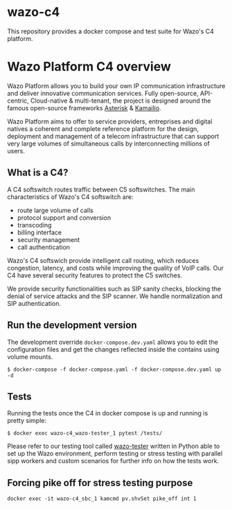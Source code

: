 # wazo-c4

This repository provides a docker compose and test suite for Wazo's C4 platform.

# Wazo Platform C4 overview

Wazo Platform allows you to build your own IP communication infrastructure and deliver innovative communication services. Fully open-source, API-centric, Cloud-native & multi-tenant, the project is designed around the famous open-source frameworks [Asterisk](https://www.asterisk.org/) & [Kamailio](https://www.kamailio.org/w/).

Wazo Platform aims to offer to service providers, entreprises and digital natives a coherent and complete reference platform for the design, deployment and management of a telecom infrastructure that can support very large volumes of simultaneous calls by interconnecting millions of users.

## What is a C4?

A C4 softswitch routes traffic between C5 softswitches.
The main characteristics of Wazo's C4 softswitch are:

* route large volume of calls
* protocol support and conversion
* transcoding
* billing interface
* security management
* call authentication

Wazo's C4 softswich provide intelligent call routing, which reduces congestion, latency, and costs while improving the quality of VoIP calls. Our C4 have several security features to protect the C5 switches.

We provide security functionalities such as SIP sanity checks, blocking the denial of service attacks and the SIP scanner. We handle normalization and SIP authentication.

## Run the development version

The development override `docker-compose.dev.yaml` allows you to edit the configuration files and get the changes reflected inside the contains using volume mounts.

```
$ docker-compose -f docker-compose.yaml -f docker-compose.dev.yaml up -d
```
## Tests

Running the tests once the C4 in docker compose is up and running is pretty simple:

```
$ docker exec wazo-c4_wazo-tester_1 pytest /tests/
```

Please refer to our testing tool called [wazo-tester](https://github.com/wazo-platform/wazo-tester) written in Python able to set up the Wazo environment, perform testing or stress testing with parallel sipp workers and custom scenarios for further info on how the tests work.

## Forcing pike off for stress testing purpose
```
docker exec -it wazo-c4_sbc_1 kamcmd pv.shvSet pike_off int 1
```
